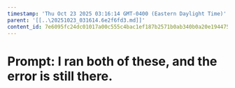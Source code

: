 ```yaml
---
timestamp: 'Thu Oct 23 2025 03:16:14 GMT-0400 (Eastern Daylight Time)'
parent: '[[..\20251023_031614.6e2f6fd3.md]]'
content_id: 7e6095fc24dc01017a00c555c4bac1ef187b2571b0ab340b0a20e1944759809c
---
```


# Prompt: I ran both of these, and the error is still there.
